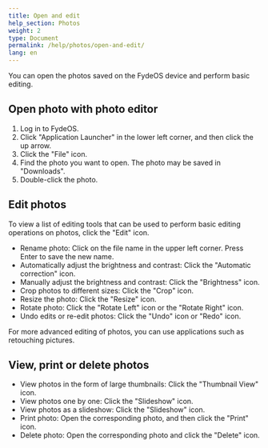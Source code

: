 ```yaml
---
title: Open and edit
help_section: Photos
weight: 2
type: Document
permalink: /help/photos/open-and-edit/
lang: en
---
```


You can open the photos saved on the FydeOS device and perform basic editing.

## Open photo with photo editor

1. Log in to FydeOS.
2. Click "Application Launcher" in the lower left corner, and then click the up arrow.
3. Click the "File" icon.
4. Find the photo you want to open. The photo may be saved in "Downloads".
5. Double-click the photo.

## Edit photos

To view a list of editing tools that can be used to perform basic editing operations on photos, click the "Edit" icon.

- Rename photo: Click on the file name in the upper left corner. Press Enter to save the new name.
- Automatically adjust the brightness and contrast: Click the "Automatic correction" icon.
- Manually adjust the brightness and contrast: Click the "Brightness" icon.
- Crop photos to different sizes: Click the "Crop" icon.
- Resize the photo: Click the "Resize" icon.
- Rotate photo: Click the "Rotate Left" icon or the "Rotate Right" icon.
- Undo edits or re-edit photos: Click the "Undo" icon or "Redo" icon.

For more advanced editing of photos, you can use applications such as retouching pictures.

## View, print or delete photos
- View photos in the form of large thumbnails: Click the "Thumbnail View" icon.
- View photos one by one: Click the "Slideshow" icon.
- View photos as a slideshow: Click the "Slideshow" icon.
- Print photo: Open the corresponding photo, and then click the "Print" icon.
- Delete photo: Open the corresponding photo and click the "Delete" icon.
